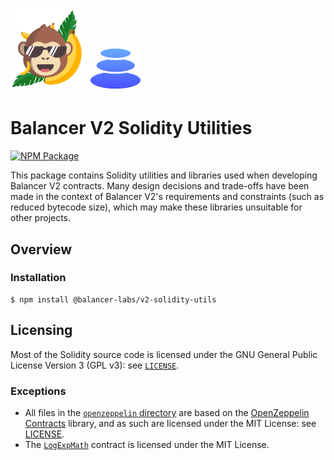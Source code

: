 # <img src="../../logo.svg" alt="ApeSwap" height="128px"> <img src="../../logo-b.svg" alt="Balancer" height="64px">

# Balancer V2 Solidity Utilities

[![NPM Package](https://img.shields.io/npm/v/@balancer-labs/v2-solidity-utils.svg)](https://www.npmjs.org/package/@balancer-labs/v2-solidity-utils)

This package contains Solidity utilities and libraries used when developing Balancer V2 contracts. Many design decisions and trade-offs have been made in the context of Balancer V2's requirements and constraints (such as reduced bytecode size), which may make these libraries unsuitable for other projects.

## Overview

### Installation

```console
$ npm install @balancer-labs/v2-solidity-utils
```

## Licensing

Most of the Solidity source code is licensed under the GNU General Public License Version 3 (GPL v3): see [`LICENSE`](../../LICENSE).

### Exceptions

- All files in the [`openzeppelin` directory](./contracts/openzeppelin) are based on the [OpenZeppelin Contracts](https://github.com/OpenZeppelin/openzeppelin-contracts) library, and as such are licensed under the MIT License: see [LICENSE](./contracts/openzeppelin/LICENSE).
- The [`LogExpMath`](./contracts/math/LogExpMath.sol) contract is licensed under the MIT License.
